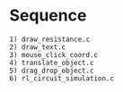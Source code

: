 # Sequence

```make
1) draw_resistance.c
2) draw_text.c
3) mouse_click_coord.c
4) translate_object.c
5) drag_drop_object.c
6) rl_circuit_simulation.c
```
